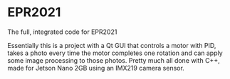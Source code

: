 # EPR2021
The full, integrated code for EPR2021

Essentially this is a project with a Qt GUI that controls a motor with PID, takes a photo every time the motor completes one rotation and can apply some 
image processing to those photos. Pretty much all done with C++, made for Jetson Nano 2GB using an IMX219 camera sensor.  
